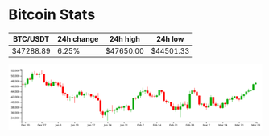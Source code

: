 # Bitcoin Stats

BTC/USDT|24h change|24h high|24h low|
|---|---|---|---|
|$47288.89|6.25%|$47650.00|$44501.33|

<img src="./chart.svg">
